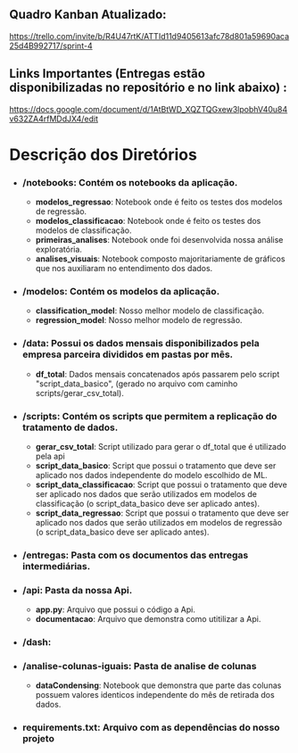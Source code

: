 ## Quadro Kanban Atualizado:

https://trello.com/invite/b/R4U47rtK/ATTId11d9405613afc78d801a59690aca25d4B992717/sprint-4

## Links Importantes (Entregas estão disponibilizadas no repositório e no link abaixo) :

https://docs.google.com/document/d/1AtBtWD_XQZTQGxew3lpobhV40u84v632ZA4rfMDdJX4/edit

# Descrição dos Diretórios

- ### **/notebooks**: Contém os notebooks da aplicação.
  - **modelos_regressao**: Notebook onde é feito os testes dos modelos de regressão.
  - **modelos_classificacao**: Notebook onde é feito os testes dos modelos de classificação.
  - **primeiras_analises**: Notebook onde foi desenvolvida nossa análise exploratória.
  - **analises_visuais**: Notebook composto majoritariamente de gráficos que nos auxiliaram no entendimento dos dados.
 
- ### **/modelos**: Contém os modelos da aplicação.
  - **classification_model**: Nosso melhor modelo de classificação.
  - **regression_model**: Nosso melhor modelo de regressão.

- ### **/data**: Possui os dados mensais disponibilizados pela empresa parceira divididos em pastas por mês.
  - **df_total**: Dados mensais concatenados após passarem pelo script "script_data_basico", (gerado no arquivo com caminho scripts/gerar_csv_total).

- ### **/scripts**: Contém os scripts que permitem a replicação do tratamento de dados.
  - **gerar_csv_total**: Script utilizado para gerar o df_total que é utilizado pela api
  - **script_data_basico**: Script que possui o tratamento que deve ser aplicado nos dados independente do modelo escolhido de ML.
  - **script_data_classificacao**: Script que possui o tratamento que deve ser aplicado nos dados que serão utilizados em modelos de classificação (o script_data_basico deve ser aplicado antes).
  - **script_data_regressao**: Script que possui o tratamento que deve ser aplicado nos dados que serão utilizados em modelos de regressão (o script_data_basico deve ser aplicado antes).

- ### **/entregas**: Pasta com os documentos das entregas intermediárias.

- ### **/api**: Pasta da nossa Api.
  - **app.py**: Arquivo que possui o código a Api.
  - **documentacao**: Arquivo que demonstra como utitilizar a Api.

- ### **/dash**:

- ### **/analise-colunas-iguais**: Pasta de analise de colunas
  - **dataCondensing**: Notebook que demonstra que parte das colunas possuem valores identicos independente do mês de retirada dos dados.

- ### **requirements.txt**: Arquivo com as dependências do nosso projeto






